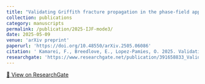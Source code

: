 ```yaml
---
title: "Validating Griffith fracture propagation in the phase-field approach to fracture: The case of Mode III by means of the trousers test"
collection: publications
category: manuscripts
permalink: /publication/2025-IJF-mode3/
date: 2025-05-09
venue: 'arXiv preprint'
paperurl: 'https://doi.org/10.48550/arXiv.2505.06086'
citation: ' Kamarei, F., Breedlove, E., Lopez-Pamies, O. 2025. Validating Griffith fracture propagation in the phase-field approach to fracture: The case of Mode III by means of the trousers test. arXiv preprint 2505, 06086.'
researchgate: 'https://www.researchgate.net/publication/391658833_Validating_Griffith_fracture_propagation_in_the_phase-field_approach_to_fracture_The_case_of_Mode_III_by_means_of_the_trousers_test'
---
```

[🔗 View on ResearchGate](https://www.researchgate.net/publication/391658833_Validating_Griffith_fracture_propagation_in_the_phase-field_approach_to_fracture_The_case_of_Mode_III_by_means_of_the_trousers_test)

